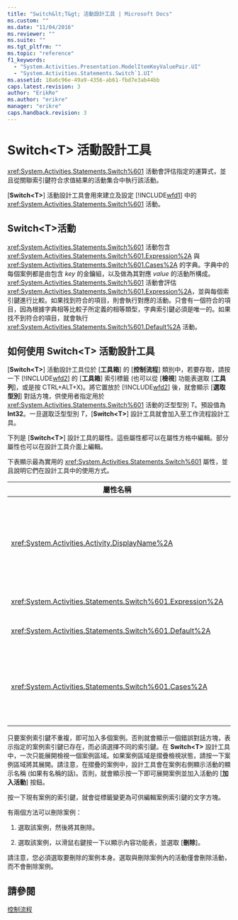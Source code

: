```yaml
---
title: "Switch&lt;T&gt; 活動設計工具 | Microsoft Docs"
ms.custom: ""
ms.date: "11/04/2016"
ms.reviewer: ""
ms.suite: ""
ms.tgt_pltfrm: ""
ms.topic: "reference"
f1_keywords: 
  - "System.Activities.Presentation.ModelItemKeyValuePair.UI"
  - "System.Activities.Statements.Switch`1.UI"
ms.assetid: 18a6c96e-49a9-4356-ab61-fbd7e3ab44bb
caps.latest.revision: 3
author: "ErikRe"
ms.author: "erikre"
manager: "erikre"
caps.handback.revision: 3
---
```

# Switch&lt;T&gt; 活動設計工具
<xref:System.Activities.Statements.Switch%601> 活動會評估指定的運算式，並且從關聯索引鍵符合求值結果的活動集合中執行該活動。  
  
 \[**Switch\<T\>**\] 活動設計工具會用來建立及設定 [!INCLUDE[wfd1](../workflow-designer/includes/wfd1_md.md)] 中的 <xref:System.Activities.Statements.Switch%601> 活動。  
  
## Switch\<T\>活動  
 <xref:System.Activities.Statements.Switch%601> 活動包含 <xref:System.Activities.Statements.Switch%601.Expression%2A> 與 <xref:System.Activities.Statements.Switch%601.Cases%2A> 的字典。字典中的每個案例都是由包含 *key* 的金鑰組，以及做為其對應 *value* 的活動所構成。<xref:System.Activities.Statements.Switch%601> 活動會評估 <xref:System.Activities.Statements.Switch%601.Expression%2A>，並與每個索引鍵進行比較。如果找到符合的項目，則會執行對應的活動。只會有一個符合的項目，因為根據字典相等比較子所定義的相等類型，字典索引鍵必須是唯一的。如果找不到符合的項目，就會執行 <xref:System.Activities.Statements.Switch%601.Default%2A> 活動。  
  
## 如何使用 Switch\<T\> 活動設計工具  
 \[**Switch\<T\>**\] 活動設計工具位於 \[**工具箱**\] 的 \[**控制流程**\] 類別中，若要存取，請按一下 [!INCLUDE[wfd2](../workflow-designer/includes/wfd2_md.md)] 的 \[**工具箱**\] 索引標籤 \(也可以從 \[**檢視**\] 功能表選取 \[**工具列**\]，或是按 CTRL\+ALT\+X\)。將它置放於 [!INCLUDE[wfd2](../workflow-designer/includes/wfd2_md.md)] 後，就會顯示 \[**選取型別**\] 對話方塊，供使用者指定用於 <xref:System.Activities.Statements.Switch%601> 活動的泛型型別 *T*。預設值為 **Int32**。一旦選取泛型型別 *T*，\[**Switch\<T\>**\] 設計工具就會加入至工作流程設計工具。  
  
 下列是 \[**Switch\<T\>**\] 設計工具的屬性。這些屬性都可以在屬性方格中編輯。部分屬性也可以在設計工具介面上編輯。  
  
 下表顯示最為實用的 <xref:System.Activities.Statements.Switch%601> 屬性，並且說明它們在設計工具中的使用方式。  
  
|屬性名稱|必要|使用方式|  
|----------|--------|----------|  
|<xref:System.Activities.Activity.DisplayName%2A>|False|指定 <xref:System.Activities.Statements.Switch%601> 活動設計工具的易記名稱。預設值是 Switch\<Int32\>。此值可在 \[**屬性**\] 視窗中編輯，或直接在設計工具標頭上進行編輯。<br /><br /> 雖然 <xref:System.Activities.Activity.DisplayName%2A> 並非絕對必要，但建議您盡量使用。|  
|<xref:System.Activities.Statements.Switch%601.Expression%2A>|True|指定用於比較案例集合中索引鍵的運算式，以判斷要執行哪一個案例。|  
|<xref:System.Activities.Statements.Switch%601.Default%2A>||指定如果找不到符合項目時要執行的活動。按一下設計工具上的 \[**加入活動**\] 按鈕以開啟可置放活動的 \[**預設值**\] 方塊。|  
|<xref:System.Activities.Statements.Switch%601.Cases%2A>||指定要評估的案例。若要加入案例，請按一下 \[**Switch\<T\>**\] 設計工具下方的 \[**加入新案例**\] 按鈕。按鈕會變成文字方塊 \(如果加入 Switch\<T\> 為 String 或 Enum 時，選取泛型型別，則會變成下拉式方塊\)。在 \[**Case 值**\] 方塊中加入索引鍵後，案例區域會展開，且可將活動置放於出現提示文字「在此置放活動」處，以定義案例的執行邏輯。|  
  
 只要案例索引鍵不重複，即可加入多個案例。否則就會顯示一個錯誤對話方塊，表示指定的案例索引鍵已存在，而必須選擇不同的索引鍵。在 **Switch\<T\>** 設計工具中，一次只能展開檢視一個案例區域。如果案例區域是摺疊檢視狀態，請按一下案例區域將其展開。請注意，在摺疊的案例中，設計工具會在案例右側顯示活動的顯示名稱 \(如果有名稱的話\)。否則，就會顯示按一下即可展開案例並加入活動的 \[**加入活動**\] 按鈕。  
  
 按一下現有案例的索引鍵，就會從標籤變更為可供編輯案例索引鍵的文字方塊。  
  
 有兩個方法可以刪除案例：  
  
1.  選取該案例，然後將其刪除。  
  
2.  選取該案例，以滑鼠右鍵按一下以顯示內容功能表，並選取 \[**刪除**\]。  
  
 請注意，您必須選取要刪除的案例本身。選取與刪除案例內的活動僅會刪除活動，而不會刪除案例。  
  
## 請參閱  
 [控制流程](../workflow-designer/control-flow-activity-designers.md)